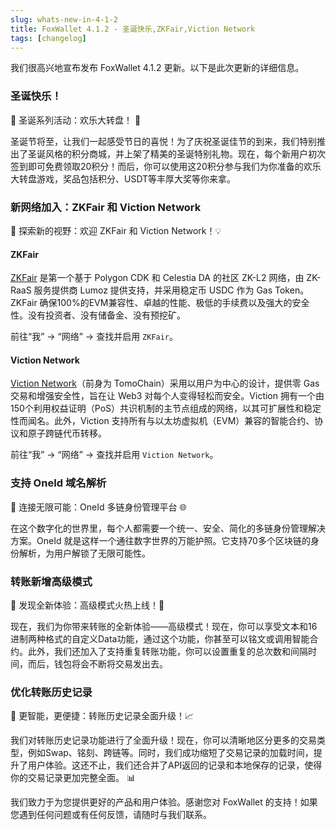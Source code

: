 ```yaml
---
slug: whats-new-in-4-1-2
title: FoxWallet 4.1.2 - 圣诞快乐,ZKFair,Viction Network
tags: [changelog]
---
```


我们很高兴地宣布发布 FoxWallet 4.1.2 更新。以下是此次更新的详细信息。
<!--truncate-->

### 圣诞快乐！
🎄 圣诞系列活动：欢乐大转盘！ 🎁  

圣诞节将至，让我们一起感受节日的喜悦！为了庆祝圣诞佳节的到来，我们特别推出了圣诞风格的积分商城，并上架了精美的圣诞特别礼物。现在，每个新用户初次签到即可免费领取20积分！而后，你可以使用这20积分参与我们为你准备的欢乐大转盘游戏，奖品包括积分、USDT等丰厚大奖等你来拿。

### 新网络加入：ZKFair 和 Viction Network
💫 探索新的视野：欢迎 ZKFair 和 Viction Network！💡

#### ZKFair
[ZKFair](https://zkfair.io/) 是第一个基于 Polygon CDK 和 Celestia DA 的社区 ZK-L2 网络，由 ZK-RaaS 服务提供商 Lumoz 提供支持，并采用稳定币 USDC 作为 Gas Token。ZKFair 确保100%的EVM兼容性、卓越的性能、极低的手续费以及强大的安全性。没有投资者、没有储备金、没有预挖矿。  

前往“我” -> “网络” -> 查找并启用 `ZKFair`。

#### Viction Network
[Viction Network](https://www.viction.xyz/)（前身为 TomoChain）采用以用户为中心的设计，提供零 Gas 交易和增强安全性，旨在让 Web3 对每个人变得轻松而安全。Viction 拥有一个由150个利用权益证明（PoS）共识机制的主节点组成的网络，以其可扩展性和稳定性而闻名。此外，Viction 支持所有与以太坊虚拟机（EVM）兼容的智能合约、协议和原子跨链代币转移。  

前往“我” -> “网络” -> 查找并启用 `Viction Network`。

### 支持 OneId 域名解析
🔗 连接无限可能：OneId 多链身份管理平台 🌐  

在这个数字化的世界里，每个人都需要一个统一、安全、简化的多链身份管理解决方案。OneId 就是这样一个通往数字世界的万能护照。它支持70多个区块链的身份解析，为用户解锁了无限可能性。

### 转账新增高级模式
💸 发现全新体验：高级模式火热上线！💼  

现在，我们为你带来转账的全新体验——高级模式！现在，你可以享受文本和16进制两种格式的自定义Data功能，通过这个功能，你甚至可以铭文或调用智能合约。此外，我们还加入了支持重复转账功能，你可以设置重复的总次数和间隔时间，而后，钱包将会不断将交易发出去。

### 优化转账历史记录
🔄 更智能，更便捷：转账历史记录全面升级！📈  

我们对转账历史记录功能进行了全面升级！现在，你可以清晰地区分更多的交易类型，例如Swap、铭刻、跨链等。同时，我们成功缩短了交易记录的加载时间，提升了用户体验。这还不止，我们还合并了API返回的记录和本地保存的记录，使得你的交易记录更加完整全面。 📊

我们致力于为您提供更好的产品和用户体验。感谢您对 FoxWallet 的支持！如果您遇到任何问题或有任何反馈，请随时与我们联系。
